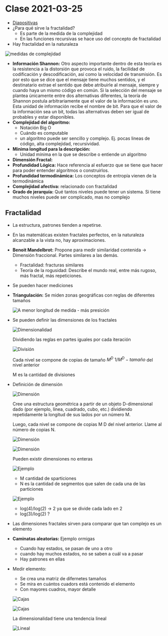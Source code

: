 # Clase 2021-03-25

- [Diapositivas](../presentations/007.pdf)
- ¿Para qué sirve la fractalidad?
  - Es parte de la medida de la complejidad
  - En las funciones recursivas se hace uso del concepto de fractalidad
- Hay fractalidad en la naturaleza

![medidas de complejidad](images/028.png)

- **Información Shannon:** Otro aspecto importante dentro de esta teoría es la resistencia a la distorsión que provoca el ruido, la facilidad de codificación y descodificación, así como la velocidad de transmisión. Es por esto que se dice que el mensaje tiene muchos sentidos, y el destinatario extrae el sentido que debe atribuirle al mensaje, siempre y cuando haya un mismo código en común. Si la selección del mensaje se plantea únicamente entre dos alternativas diferentes, la teoría de Shannon postula arbitrariamente que el valor de la información es uno. Esta unidad de información recibe el nombre de bit. Para que el valor de la información sea un bit, todas las alternativas deben ser igual de probables y estar disponibles.
- **Complejidad del algoritmo:**
  - Notación Big O
  - Cuándo es computable
  - un algoritmo puede ser sencillo y complejo. Ej. pocas lineas de código, alta complejidad, recursividad.
- **Mínima longitud para la descripción:**
  - Unidad mínima en la que se describe o entiende un algoritmo
- **Dimensión Fractal:**
- **Profundidad Lógica:** Hace referencia al esfuerzo que se tiene que hacer para poder entender algoritmos o construirlos.
- **Profundidad termodinámica:** Los conceptos de entropía vienen de la termodinámica
- **Complejidad afectiva:** relacionado con fractalidad
- **Grado de jerarquía:** Qué tantos niveles puede tener un sistema. Si tiene muchos niveles puede ser complicado, mas no complejo

## Fractalidad

- La estructura, patrones tienden a repetirse.
- En las matemáticas existen fractales perfectos, en la naturaleza alcanzable a la vista no, hay aproximaciones.
- **Benoit Mandelbrot:** Propone para medir similaridad contenida -> Dimensión fraccional. Partes similares a las demás.
  - Fractalidad: fracturas similares
  - Teoría de la rogusidad: Describe el mundo real, entre más rugoso, más fractal, más repeticiones.
- Se pueden hacer mediciones
- **Triangulación:** Se miden zonas geográficas con reglas de diferentes tamaños

  ![A menor longitud de medida - más presición](images/032.png)

- Se pueden definir las dimensiones de los fractales

  ![Dimensionalidad](images/033.png)

  Dividiendo las reglas en partes iguales por cada iteración

  ![División](images/034.png)

  Cada nivel se compone de copias de tamaño $M^D$ $1/M^D - tamaño$ del nivel anterior

  M es la cantidad de divisiones

- Definición de dimensión

  ![Dimensión](images/035.png)

  Cree una estructura geométrica a partir de un objeto D-dimensional dado (por ejemplo, línea, cuadrado, cubo, etc.) dividiendo repetidamente la longitud de sus lados por un número M.

  Luego, cada nivel se compone de copias M D del nivel anterior. Llame al número de copias N.

  ![Dimensión](images/035.png)

  ![Dimensión](images/036.png)

  Pueden existir dimensiones no enteras

  ![Ejemplo](images/036.png)

  - M cantidad de sparticiones
  - N es la cantidad de segmentos que salen de cada una de las particiones

  ![Ejemplo](images/036.png)

  - log(4)/log(2) -> 2 ya que se divide cada lado en 2
  - log(3)/log(2) ?

- Las dimensiones fractales sirven para comparar que tan complejo es un elemento
- **Caminatas aleatorias:** Ejemplo ormigas
  - Cuando hay estados, se pasan de uno a otro
  - cuando hay muchos estados, no se saben a cuál va a pasar
  - Hay patrones en ellas
- Medir elemento:
  - Se crea una matriz de difernetes tamaños
  - Se mira en cuántos cuadors está contenido el elemento
  - Con mayores cuadros, mayor detalle

  ![Cajas](images/039.png)

  ![Cajas](images/03A.png)

  La dimensionalidad tiene una tendencia lineal

  ![Lineal](images/03B.png)